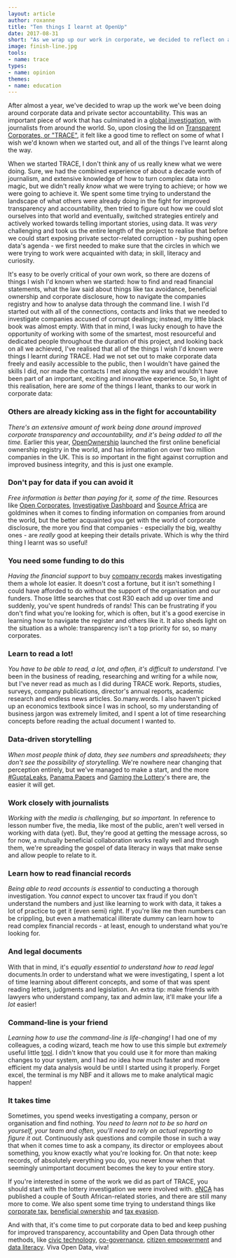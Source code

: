 ```yaml
---
layout: article
author: roxanne
title: "Ten things I learnt at OpenUp"
date: 2017-08-31
short: "As we wrap up our work in corporate, we decided to reflect on a few of the lessons learnt along the way."
image: finish-line.jpg
tools:
- name: trace
types:
- name: opinion
themes:
- name: education
---
```


After almost a year, we've decided to wrap up the work we've been doing around corporate data and private sector accountability. This was an important piece of work that has culminated in a [global investigation](http://www.enca.com/coverage/gaming-the-lotto), with journalists from around the world. So, upon closing the lid on [Transparent Corporates, or "TRACE"](https://openup.org.za/trace), it felt like a good time to reflect on some of what I wish we'd known when we started out, and all of the things I've learnt along the way. 

When we started TRACE, I don't think any of us really knew what we were doing. Sure, we had the combined experience of about a decade worth of journalism, and extensive knowledge of how to turn complex data into magic, but we didn't really _know_ what we were trying to achieve; or how we were going to achieve it. We spent some time trying to understand the landscape of what others were already doing in the fight for improved transparency and accountability, then tried to figure out how we could slot ourselves into that world and eventually, switched strategies entirely and actively worked towards telling important stories, using data. It was _very_ challenging and took us the entire length of the project to realise that before we could start exposing private sector-related corruption - by pushing open data's agenda - we first needed to make sure that the circles in which we were trying to work were acquainted with data; in skill, literacy and curiosity. 

It's easy to be overly critical of your own work, so there are dozens of things I wish I'd known when we started: how to find and read financial statements, what the law said about things like tax avoidance, beneficial ownership and corporate disclosure, how to navigate the companies registry and how to analyse data through the command line. I wish I'd started out with all of the connections, contacts and links that we needed to investigate companies accused of corrupt dealings; instead, my little black book was almost empty. With that in mind, I was lucky enough to have the opportunity of working with some of the smartest, most resourceful and dedicated people throughout the duration of this project, and looking back on all we achieved, I've realised that all of the things I wish I'd known were things I learnt _during_ TRACE. Had we not set out to make corporate data freely and easily accessible to the public, then I wouldn't have gained the skills I did, nor made the contacts I met along the way and wouldn't have been part of an important, exciting and innovative experience. 
So, in light of this realisation, here are _some_ of the things I leant, thanks to our work in corporate data: 

### Others are already kicking ass in the fight for accountability
*There's an _extensive_ amount of work being done around improved corporate transparency and accountability, and it's being added to all the time.* Earlier this year, [OpenOwnership](https://register.openownership.org/) launched the first online beneficial ownership registry in the world, and has information on over two million companies in the UK. This is _so_ important in the fight against corruption and improved business integrity, and this is just one example. 

### Don't pay for data if you can avoid it
*Free information is better than paying for it, some of the time.* Resources like [Open Corporates](https://old.datahub.io/dataset/opencorporates), [Investigative Dashboard](https://investigativedashboard.org/) and [Source Africa](http://sourceafrica.co.za/wp/) are goldmines when it comes to finding information on companies from around the world, but the better acquainted you get with the world of corporate disclosure, the more you find that companies - especially the big, wealthy ones - are _really_ good at keeping their details private. Which is why the third thing I learnt was so useful! 

### You need some funding to do this
*Having the financial support* to buy [company records](http://www.cipc.co.za/index.php/Access/close-corporations/) makes investigating them a whole lot easier. It doesn't cost a fortune, but it isn't something I could have afforded to do without the support of the organisation and our funders. Those little searches that cost R30 each add up over time and suddenly, you've spent hundreds of rands! This can be frustrating if you don't find what you're looking for, which is often, but it's a good exercise in learning how to navigate the register and others like it. It also sheds light on the situation as a whole: transparency isn't a top priority for so, so many corporates. 

### Learn to read a lot! 
*You have to be able to read, a lot, and often, it's difficult to understand.* I've been in the business of reading, researching and writing for a while now, but I've never read as much as I did during TRACE work. Reports, studies, surveys, company publications, director's annual reports, academic research and endless news articles. So.many.words. I also haven't picked up an economics textbook since I was in school, so my understanding of business jargon was extremely limited, and I spent a lot of time researching concepts before reading the actual document I wanted to. 
 
### Data-driven storytelling
*When most people think of data, they see numbers and spreadsheets; they don't see the possibility of storytelling.* We're nowhere near changing that perception entirely, but we've managed to make a start, and the more [#GuptaLeaks](http://gupta-leaks.com/), [Panama Papers](https://panamapapers.icij.org/) and [Gaming the Lottery](http://www.enca.com/coverage/gaming-the-lotto)'s there are, the easier it will get. 

### Work closely with journalists 
*Working with the media is challenging, but so important.* In reference to lesson number five, the media, like most of the public, aren't well versed in working with data (yet). But, they're good at getting the message across, so for now, a mutually beneficial collaboration works really well and through them, we're spreading the gospel of data literacy in ways that make sense and allow people to relate to it. 

### Learn how to read financial records
*Being able to read accounts is essential* to conducting a thorough investigation. You _cannot_ expect to uncover tax fraud if you don't understand the numbers and just like learning to work with data, it takes a lot of practice to get it (even semi) right. If you're like me then numbers can be crippling, but even a mathematical illiterate dummy can learn how to read complex financial records - at least, enough to understand what you're looking for. 

### And legal documents
With that in mind, it's *equally essential to understand how to read legal* documents.In order to understand what we were investigating, I spent a lot of time learning about different concepts, and some of that was spent reading letters, judgments and legislation. An extra tip: make friends with lawyers who understand company, tax and admin law, it'll make your life a _lot_ easier! 

### Command-line is your friend
*Learning how to use the command-line is life-changing!* I had one of my colleagues, a coding wizard, teach me how to use this simple but _extremely_ useful little [tool](https://www.learnenough.com/command-line-tutorial). I didn't know that you could use it for more than making changes to your system, and I had _no_ idea how much faster and more efficient my data analysis would be until I started using it properly. Forget excel, the terminal is my NBF and it allows me to make analytical magic happen! 

### It takes time
Sometimes, you spend weeks investigating a company, person or organisation and find nothing. *You need to learn not to be so hard on yourself, your team and often, you'll need to rely on actual reporting to figure it out.* Continuously ask questions and compile those in such a way that when it comes time to ask a company, its director or employees about something, you know exactly what you're looking for. On that note: keep records, of absolutely everything you do, you never know when that seemingly unimportant document becomes the key to your entire story. 

If you're interested in some of the work we did as part of TRACE, you should start with the lottery investigation we were involved with. [eNCA](http://www.enca.com/south-africa/gaming-the-lottery-behind-the-story) has published a couple of South African-related stories, and there are still many more to come. We also spent some time trying to understand things like [corporate tax](https://openup.org.za/articles/tax-abuse.html), [beneficial ownership](https://openup.org.za/articles/beneficial-ownership.html) and [tax evasion](https://openup.org.za/articles/tax.html). 

And with that, it's come time to put corporate data to bed and keep pushing for improved transparency, accountability and Open Data through other methods, like [civic technology](https://openup.org.za/themes/tech.html), [co-governance](https://openup.org.za/themes/cogovernance.html), [citizen empowerment](https://openup.org.za/themes/empowerment.html) and [data literacy](https://openup.org.za/themes/dataliteracy.html). Viva Open Data, viva!

